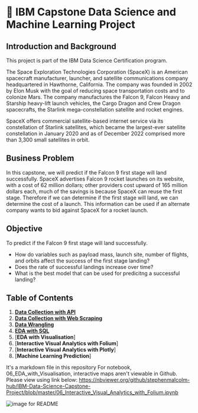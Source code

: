 # 🚀 IBM Capstone Data Science and Machine Learning Project 

## Introduction and Background

This project is part of the IBM Data Science Certification program.

The Space Exploration Technologies Corporation (SpaceX) is an American spacecraft manufacturer, launcher, and satellite communications company headquartered in Hawthorne, California. The company was founded in 2002 by Elon Musk with the goal of reducing space transportation costs and to colonize Mars. The company manufactures the Falcon 9, Falcon Heavy and Starship heavy-lift launch vehicles, the Cargo Dragon and Crew Dragon spacecrafts, the Starlink mega-constellation satellite and rocket engines.

SpaceX offers commercial satellite-based internet service via its constellation of Starlink satellites, which became the largest-ever satellite constellation in January 2020 and as of December 2022 comprised more than 3,300 small satellites in orbit. 

## Business Problem

In this capstone, we will predict if the Falcon 9 first stage will land successfully. SpaceX advertises Falcon 9 rocket launches on its website, with a cost of 62 million dollars; other providers cost upward of 165 million dollars each, much of the savings is because SpaceX can reuse the first stage. Therefore if we can determine if the first stage will land, we can determine the cost of a launch. This information can be used if an alternate company wants to bid against SpaceX for a rocket launch. 

## Objective

To predict if the Falcon 9 first stage will land successfully.

- How do variables such as payload mass, launch site, number of flights, and orbits affect the success of the first stage landing?
- Does the rate of successful landings increase over time?
- What is the best model that can be used for predicitng a successful landing?

## Table of Contents

1. [**Data Collection with API**](https://github.com/stephenmalcolm-hub/IBM-Data-Science-Capstone-Project/blob/master/01_Data_Collection_with_API.ipynb)
2. [**Data Collection with Web Scraping**](https://github.com/stephenmalcolm-hub/IBM-Data-Science-Capstone-Project/blob/master/02_Data_Collection_with_Web_Scraping.ipynb)
3. [**Data Wrangling**](https://github.com/stephenmalcolm-hub/IBM-Data-Science-Capstone-Project/blob/master/03_%20Data_Wrangling.ipynb)
4. [**EDA with SQL**](https://github.com/stephenmalcolm-hub/IBM-Data-Science-Capstone-Project/blob/master/04_EDA_with_SQL.ipynb)
5. [**EDA with Visualisation**]
6. [**Interactive Visual Analytics with Folium**]
7. [**Interactive Visual Analytics with Plotly**]
8. [**Machine Learning Prediction**]





It's a markdown file in this repository
For notebook, 06_EDA_with_Visualisation, interactive maps aren't viewable in Github.  Please view using link below:
https://nbviewer.org/github/stephenmalcolm-hub/IBM-Data-Science-Capstone-Project/blob/master/06_Interactive_Visual_Analytics_with_Folium.ipynb




![image for README](https://github.com/stephenmalcolm-hub/IBM-Data-Science-Capstone-Project/assets/81985545/01618a05-b9e8-4b20-b54f-6289a3d9d965)  
